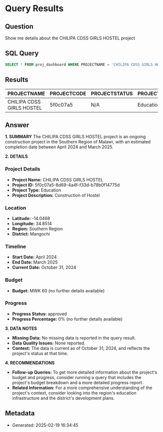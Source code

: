 # Query Results

## Question
Show me details about the CHILIPA CDSS GIRLS HOSTEL project

## SQL Query
```sql
SELECT * FROM proj_dashboard WHERE PROJECTNAME = 'CHILIPA CDSS GIRLS HOSTEL';
```

## Results
| PROJECTNAME | PROJECTCODE | PROJECTSTATUS | PROJECTSECTOR | REGION | DISTRICT | TOTALBUDGET | COMPLETIONPERCENTAGE |
| --- | --- | --- | --- | --- | --- | --- | --- |
| CHILIPA CDSS GIRLS HOSTEL | 5f0c07a5 | N/A | Education | Southern Region | Mangochi | N/A | N/A |


## Answer
**1. SUMMARY**
The CHILIPA CDSS GIRLS HOSTEL project is an ongoing construction project in the Southern Region of Malawi, with an estimated completion date between April 2024 and March 2025.

**2. DETAILS**

### Project Details
- **Project Name:** CHILIPA CDSS GIRLS HOSTEL
- **Project ID:** 5f0c07a5-8d69-4a4f-f33d-b78b0f14775d
- **Project Type:** Education
- **Project Description:** Construction of Hostel

### Location
- **Latitude:** -14.0468
- **Longitude:** 34.8514
- **Region:** Southern Region
- **District:** Mangochi

### Timeline
- **Start Date:** April 2024
- **End Date:** March 2025
- **Current Date:** October 31, 2024

### Budget
- **Budget:** MWK 60 (no further details available)

### Progress
- **Progress Status:** approved
- **Progress Percentage:** 0% (no further details available)

**3. DATA NOTES**
- **Missing Data:** No missing data is reported in the query result.
- **Data Quality Issues:** None reported.
- **Context:** The data is current as of October 31, 2024, and reflects the project's status at that time.

**4. RECOMMENDATIONS**
- **Follow-up Queries:** To get more detailed information about the project's budget and progress, consider running a query that includes the project's budget breakdown and a more detailed progress report.
- **Related Information:** For a more comprehensive understanding of the project's context, consider looking into the region's education infrastructure and the district's development plans.

## Metadata
- Generated: 2025-02-19 16:34:45
